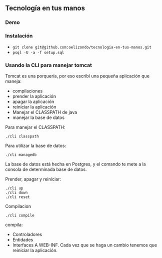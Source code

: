 ## Tecnología en tus manos

### Demo

### Instalación
- ```git clone git@github.com:oelizondo/tecnologia-en-tus-manos.git```
- ```psql -U -a -f setup.sql```

### Usando la CLI para manejar tomcat
Tomcat es una porquería, por eso escribí una pequeña aplicación que maneja:
- compilaciones
- prender la aplicación
- apagar la aplicación
- reiniciar la aplicación
- Manejar el CLASSPATH de java
- manejar la base de datos

Para manejar el CLASSPATH:
```console
./cli classpath
```
Para utilizar la base de datos:
```console
./cli managedb
```
La base de datos está hecha en Postgres, y el comando te mete a la consola de determinada base de datos.

Prender, apagar y reiniciar:
```console
./cli up
./cli down
./cli reset
```

Compilacion
```console
./cli compile
```
compila:
 - Controladores
 - Entidades
 - Interfaces
A WEB-INF. Cada vez que se haga un cambio tenemos que reiniciar la aplicación.
